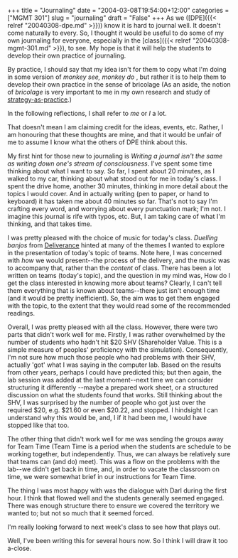 +++
title = "Journaling"
date = "2004-03-08T19:54:00+12:00"
categories = ["MGMT 301"]
slug = "journaling"
draft = "False"
+++
As we ([DPE]({{< relref "20040308-dpe.md" >}}))
know it is hard to journal well. It doesn't come naturally to every.
So, I thought it would be useful to do some of my own journaling for
everyone, especially in the
[class]({{< relref "20040308-mgmt-301.md" >}}), to see. My hope is
that it will help the students to develop their own practice of
journaling.

By practice, I should say that my idea isn't for them to copy what I'm
doing in some version of _monkey see, monkey do_ , but rather it is
to help them to develop their own practice in the sense of bricolage
(As an aside, the notion of _bricolage_ is very important to me in
my own research and study of
[strategy-as-practice](https://www.strategy-as-practice.org/).)

In the following reflections, I shall refer to _me_ or _I_ a
lot.

That doesn't mean I am claiming credit for the ideas, events, etc.
Rather, I am honouring that these thoughts are mine, and that it
would be unfair of me to assume I know what the others of DPE think about this.

My first hint for those new to journaling is _Writing a journal isn't
the same as writing down one's stream of consciousness_. I've spent
some time thinking about what I want to say. So far, I spent about 20
minutes, as I walked to my car, thinking about what stood out for me in
today's class. I spent the drive home, another 30 minutes, thinking in
more detail about the topics I would cover. And in actually writing
(pen to paper, or hand to keyboard) it has taken me about 40 minutes so
far. That's not to say I'm crafting every word, and worrying about
every punctuation mark; I'm not. I imagine this journal is rife with
typos, etc. But, I am taking care of what I'm thinking, and that
takes time.

I was pretty pleased with the choice of music for today's class.
_Duelling banjos_ from
[Deliverance](https://www.imdb.com/title/tt0068473/) hinted at many of
the themes I wanted to explore in the presentation of today's topic of
teams. Note here, I was concerned with _how_ we would present--the
process of the delivery, and the music was to accompany that, rather
than the _content_ of class. There has been a lot written on teams
(today's topic), and the question in my mind was, How do I get the
class interested in knowing more about teams? Clearly, I can't tell
them everything that is known about teams--there just isn't enough time
(and it would be pretty inefficient). So, the aim was to get them
engaged with the topic, to the extent that they would read some of the
recommended readings.

Overall, I was pretty pleased with all the class. However, there were
two parts that didn't work well for me. Firstly, I was rather
overwhelmed by the number of students who hadn't hit $20 SHV
(Shareholder Value. This is a simple measure
of peoples' proficiency with the simulation). Consequently, I'm
not sure how much those people who had problems with their SHV, 
actually 'got' what I was saying in the computer lab. Based on 
the results from other years, perhaps I could
have predicted this; but then again, the lab session was added at the
last moment--next time we can consider structuring it differently
--maybe a prepared work sheet, or a structured discussion on what
the students found that works. Still thinking about the SHV, I 
was surprised by the number of people who got just over the 
required $20, e.g. $21.60 or even $20.22, and
stopped. I hindsight I can understand why this would be, and, I if it
had been me, I would have stopped like that too.

The other thing that didn't work well for me was sending the groups
away for Team Time (Team Time is a period when the students are
schedule to be working together, but independently. Thus, we can
always be relatively sure that teams can (and do) meet). This was a
flow on the problems with the lab--we didn't get back in time, and, in
order to vacate the classroom on time, we were somewhat brief in our
instructions for Team Time.

The thing I was most happy with was the dialogue with Darl during the
first hour. I think that flowed well and the students generally
seemed engaged. There was enough structure there to ensure we covered
the territory we wanted to; but not so much that it seemed forced.

I'm really looking forward to next week's class to see how that plays out.

Well, I've been writing this for several hours now. So I think I will
draw it too a-close.

